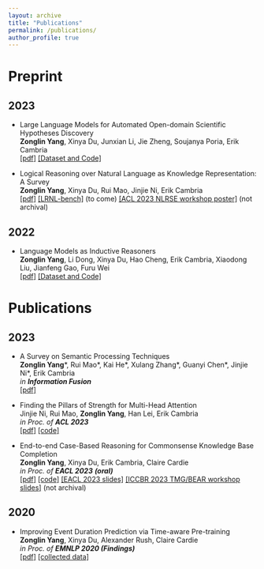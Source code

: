 ```yaml
---
layout: archive
title: "Publications"
permalink: /publications/
author_profile: true
---
```


# Preprint
## 2023 
* Large Language Models for Automated Open-domain Scientific Hypotheses Discovery  
  **Zonglin Yang**, Xinya Du, Junxian Li, Jie Zheng, Soujanya Poria, Erik Cambria  
  [[pdf]](https://arxiv.org/pdf/2309.02726.pdf) [[Dataset and Code]](https://github.com/ZonglinY/MOOSE)

* Logical Reasoning over Natural Language as Knowledge Representation: A Survey  
  **Zonglin Yang**, Xinya Du, Rui Mao, Jinjie Ni, Erik Cambria  
  [[pdf]](https://arxiv.org/pdf/2303.12023.pdf) [[LRNL-bench]](https://github.com/ZonglinY/LRNL-bench) (to come) [[ACL 2023 NLRSE workshop poster]](https://github.com/ZonglinY/ZonglinY.github.io/blob/master/_data/_Poster__Logical_Reasoning_over_Natural_Language_as_Knowledge_Representation__A_Survey.pdf) (not archival)

## 2022
* Language Models as Inductive Reasoners  
  **Zonglin Yang**, Li Dong, Xinya Du, Hao Cheng, Erik Cambria, Xiaodong Liu, Jianfeng Gao, Furu Wei  
  [[pdf]](https://arxiv.org/pdf/2212.10923.pdf) [[Dataset and Code]](https://github.com/ZonglinY/Inductive_Reasoning)  
  

# Publications
## 2023
* A Survey on Semantic Processing Techniques  
  **Zonglin Yang***, Rui Mao*, Kai He*, Xulang Zhang*, Guanyi Chen*, Jinjie Ni*, Erik Cambria  
  *in **Information Fusion***  
  [[pdf]](https://ww.sentic.net/survey-on-semantic-processing-techniques.pdf)
  
* Finding the Pillars of Strength for Multi-Head Attention  
  Jinjie Ni, Rui Mao, **Zonglin Yang**, Han Lei, Erik Cambria  
  *in Proc. of **ACL 2023***  
  [[pdf]](https://arxiv.org/pdf/2305.14380.pdf) [[code]](https://github.com/Psycoy/ACL-2023-Grouped-Head-Attention)

* End-to-end Case-Based Reasoning for Commonsense Knowledge Base Completion  
  **Zonglin Yang**, Xinya Du, Erik Cambria, Claire Cardie  
  *in Proc. of **EACL 2023** **(oral)***  
  [[pdf]](https://aclanthology.org/2023.eacl-main.255.pdf) [[code]](https://github.com/ZonglinY/ECBRF_Case_Based_Reasoning_with_PLM) [[EACL 2023 slides]](https://github.com/ZonglinY/ZonglinY.github.io/blob/master/_data/EACL%20presentation.pptx) [[ICCBR 2023 TMG/BEAR workshop slides]](https://github.com/ZonglinY/ZonglinY.github.io/blob/master/_data/ICCBR_workshop_ECBRF.pptx) (not archival)

  
## 2020
* Improving Event Duration Prediction via Time-aware Pre-training  
  **Zonglin Yang**, Xinya Du, Alexander Rush, Claire Cardie  
  *in Proc. of **EMNLP 2020 (Findings)***  
  [[pdf]](https://aclanthology.org/2020.findings-emnlp.302.pdf) [[collected data]](https://github.com/ZonglinY/Improving-Event-Duration-Prediction-via-Time-aware-Pre-training)
  
  


